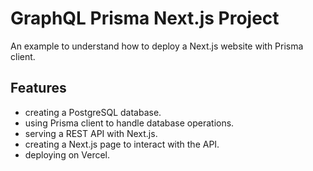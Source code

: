 # GraphQL Prisma Next.js Project

An example to understand how to deploy a Next.js website with Prisma client.

## Features

- creating a PostgreSQL database.
- using Prisma client to handle database operations.
- serving a REST API with Next.js.
- creating a Next.js page to interact with the API.
- deploying on Vercel.
